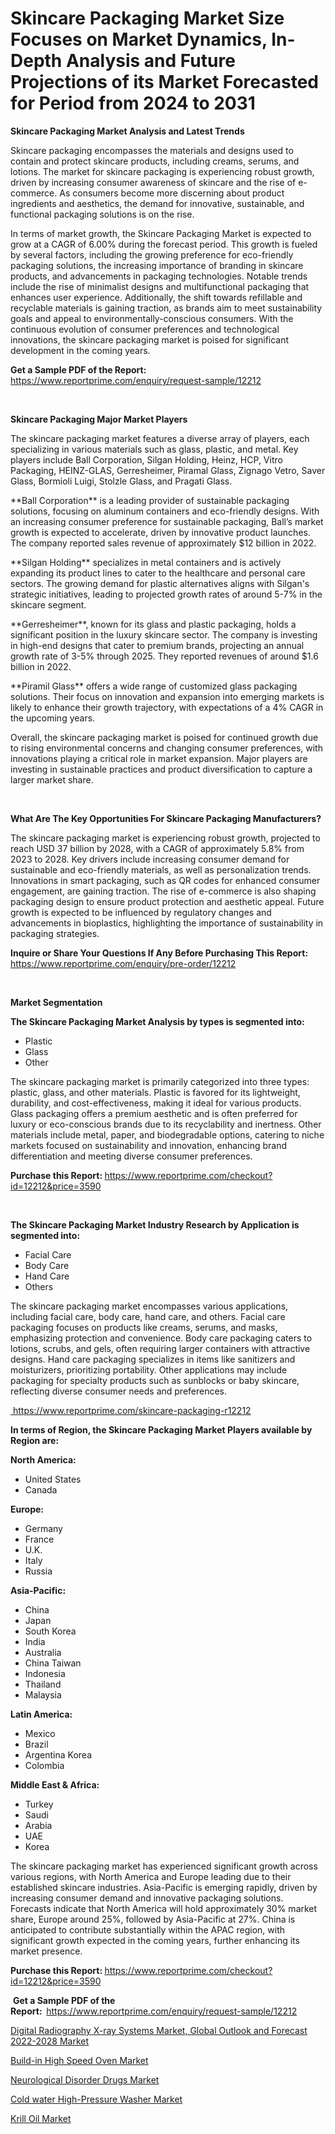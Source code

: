 <p><h1>Skincare Packaging Market Size Focuses on Market Dynamics, In-Depth Analysis and Future Projections of its Market Forecasted for Period from 2024 to 2031</h1></p><p><strong>Skincare Packaging Market Analysis and Latest Trends</strong></p>
<p><p>Skincare packaging encompasses the materials and designs used to contain and protect skincare products, including creams, serums, and lotions. The market for skincare packaging is experiencing robust growth, driven by increasing consumer awareness of skincare and the rise of e-commerce. As consumers become more discerning about product ingredients and aesthetics, the demand for innovative, sustainable, and functional packaging solutions is on the rise.</p><p>In terms of market growth, the Skincare Packaging Market is expected to grow at a CAGR of 6.00% during the forecast period. This growth is fueled by several factors, including the growing preference for eco-friendly packaging solutions, the increasing importance of branding in skincare products, and advancements in packaging technologies. Notable trends include the rise of minimalist designs and multifunctional packaging that enhances user experience. Additionally, the shift towards refillable and recyclable materials is gaining traction, as brands aim to meet sustainability goals and appeal to environmentally-conscious consumers. With the continuous evolution of consumer preferences and technological innovations, the skincare packaging market is poised for significant development in the coming years.</p></p>
<p><strong>Get a Sample PDF of the Report:&nbsp;</strong> <a href="https://www.reportprime.com/enquiry/request-sample/12212">https://www.reportprime.com/enquiry/request-sample/12212</a></p>
<p>&nbsp;</p>
<p><strong>Skincare Packaging Major Market Players</strong></p>
<p><p>The skincare packaging market features a diverse array of players, each specializing in various materials such as glass, plastic, and metal. Key players include Ball Corporation, Silgan Holding, Heinz, HCP, Vitro Packaging, HEINZ-GLAS, Gerresheimer, Piramal Glass, Zignago Vetro, Saver Glass, Bormioli Luigi, Stolzle Glass, and Pragati Glass.</p><p>**Ball Corporation** is a leading provider of sustainable packaging solutions, focusing on aluminum containers and eco-friendly designs. With an increasing consumer preference for sustainable packaging, Ball’s market growth is expected to accelerate, driven by innovative product launches. The company reported sales revenue of approximately $12 billion in 2022.</p><p>**Silgan Holding** specializes in metal containers and is actively expanding its product lines to cater to the healthcare and personal care sectors. The growing demand for plastic alternatives aligns with Silgan's strategic initiatives, leading to projected growth rates of around 5-7% in the skincare segment.</p><p>**Gerresheimer**, known for its glass and plastic packaging, holds a significant position in the luxury skincare sector. The company is investing in high-end designs that cater to premium brands, projecting an annual growth rate of 3-5% through 2025. They reported revenues of around $1.6 billion in 2022.</p><p>**Piramil Glass** offers a wide range of customized glass packaging solutions. Their focus on innovation and expansion into emerging markets is likely to enhance their growth trajectory, with expectations of a 4% CAGR in the upcoming years.</p><p>Overall, the skincare packaging market is poised for continued growth due to rising environmental concerns and changing consumer preferences, with innovations playing a critical role in market expansion. Major players are investing in sustainable practices and product diversification to capture a larger market share.</p></p>
<p>&nbsp;</p>
<p><strong>What Are The Key Opportunities For Skincare Packaging Manufacturers?</strong></p>
<p><p>The skincare packaging market is experiencing robust growth, projected to reach USD 37 billion by 2028, with a CAGR of approximately 5.8% from 2023 to 2028. Key drivers include increasing consumer demand for sustainable and eco-friendly materials, as well as personalization trends. Innovations in smart packaging, such as QR codes for enhanced consumer engagement, are gaining traction. The rise of e-commerce is also shaping packaging design to ensure product protection and aesthetic appeal. Future growth is expected to be influenced by regulatory changes and advancements in bioplastics, highlighting the importance of sustainability in packaging strategies.</p></p>
<p><strong>Inquire or Share Your Questions If Any Before Purchasing This Report:</strong> <a href="https://www.reportprime.com/enquiry/pre-order/12212">https://www.reportprime.com/enquiry/pre-order/12212</a></p>
<p>&nbsp;</p>
<p><strong>Market Segmentation</strong></p>
<p><strong>The Skincare Packaging Market Analysis by types is segmented into:</strong></p>
<p><ul><li>Plastic</li><li>Glass</li><li>Other</li></ul></p>
<p><p>The skincare packaging market is primarily categorized into three types: plastic, glass, and other materials. Plastic is favored for its lightweight, durability, and cost-effectiveness, making it ideal for various products. Glass packaging offers a premium aesthetic and is often preferred for luxury or eco-conscious brands due to its recyclability and inertness. Other materials include metal, paper, and biodegradable options, catering to niche markets focused on sustainability and innovation, enhancing brand differentiation and meeting diverse consumer preferences.</p></p>
<p><strong>Purchase this Report:&nbsp;</strong><a href="https://www.reportprime.com/checkout?id=12212&price=3590">https://www.reportprime.com/checkout?id=12212&price=3590</a></p>
<p>&nbsp;</p>
<p><strong>The Skincare Packaging Market Industry Research by Application is segmented into:</strong></p>
<p><ul><li>Facial Care</li><li>Body Care</li><li>Hand Care</li><li>Others</li></ul></p>
<p><p>The skincare packaging market encompasses various applications, including facial care, body care, hand care, and others. Facial care packaging focuses on products like creams, serums, and masks, emphasizing protection and convenience. Body care packaging caters to lotions, scrubs, and gels, often requiring larger containers with attractive designs. Hand care packaging specializes in items like sanitizers and moisturizers, prioritizing portability. Other applications may include packaging for specialty products such as sunblocks or baby skincare, reflecting diverse consumer needs and preferences.</p></p>
<p><a href="https://www.reportprime.com/skincare-packaging-r12212">&nbsp;https://www.reportprime.com/skincare-packaging-r12212</a></p>
<p><strong>In terms of Region, the Skincare Packaging Market Players available by Region are:</strong></p>
<p>
    <p> <strong> North America: </strong>
        <ul>
            <li>United States</li>
            <li>Canada</li>
        </ul>
        </p> 
    <p> <strong> Europe: </strong>
        <ul>
            <li>Germany</li>
            <li>France</li>
            <li>U.K.</li>
            <li>Italy</li>
            <li>Russia</li>
        </ul>
        </p> 
    <p> <strong> Asia-Pacific: </strong>
        <ul>
            <li>China</li>
            <li>Japan</li>
            <li>South Korea</li>
            <li>India</li>
            <li>Australia</li>
            <li>China Taiwan</li>
            <li>Indonesia</li>
            <li>Thailand</li>
            <li>Malaysia</li>
        </ul>
        </p> 
    <p> <strong> Latin America: </strong>
        <ul>
            <li>Mexico</li>
            <li>Brazil</li>
            <li>Argentina Korea</li>
            <li>Colombia</li>
        </ul>
        </p> 
    <p> <strong> Middle East & Africa: </strong>
        <ul>
            <li>Turkey</li>
            <li>Saudi</li>
            <li>Arabia</li>
            <li>UAE</li>
            <li>Korea</li>
        </ul>
    </p>
    </p>
<p><p>The skincare packaging market has experienced significant growth across various regions, with North America and Europe leading due to their established skincare industries. Asia-Pacific is emerging rapidly, driven by increasing consumer demand and innovative packaging solutions. Forecasts indicate that North America will hold approximately 30% market share, Europe around 25%, followed by Asia-Pacific at 27%. China is anticipated to contribute substantially within the APAC region, with significant growth expected in the coming years, further enhancing its market presence.</p></p>
<p><strong>Purchase this Report: </strong><a href="https://www.reportprime.com/checkout?id=12212&price=3590">https://www.reportprime.com/checkout?id=12212&price=3590</a></p>
<p>&nbsp;<strong>Get a Sample PDF of the Report:&nbsp;&nbsp;</strong><a href="https://www.reportprime.com/enquiry/request-sample/12212">https://www.reportprime.com/enquiry/request-sample/12212</a></p>
<p><strong></strong></p>
<p><p><a href="https://www.linkedin.com/pulse/digital-radiography-x-ray-systems-market-global-outlook-forecast-edl8f?trackingId=EFypIRK1Tsuy2jnhV4ViEw%3D%3D">Digital Radiography X-ray Systems Market, Global Outlook and Forecast 2022-2028 Market</a></p><p><a href="https://issuu.com/reportprime-2/docs/build-in-high-speed-oven-market-siz_e7345172ca14cb">Build-in High Speed Oven Market</a></p><p><a href="https://medium.com/@neilrogers69/neurological-disorder-drugs-market-industry-trends-and-forecast-for-period-from-2024-to-2031-c55cae2cd79b">Neurological Disorder Drugs Market</a></p><p><a href="https://issuu.com/reportprime-2/docs/cold-water-high-pressure-washer-mar_1789bd5307fa0a">Cold water High-Pressure Washer Market</a></p><p><a href="https://medium.com/@randaarks98078567/analyzing-krill-oil-market-dynamics-and-growth-drivers-and-forecasted-for-period-from-2024-to-2031-5f4a28d853c0">Krill Oil Market</a></p></p>